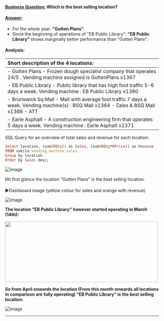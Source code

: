 #### <ins>Business Question:</ins> Which is the best selling location?
#### <ins>Answer</ins>:
- For the whole year: **"Gutten Plans"**. 
- Since the beginning of operations of "EB Public Library": **"EB Public Library"** shows marginally better performance than "Gutten Plans".

#### Analysis:

|Short description of the 4 locations:|
|:----------------|
|- Gutten Plans - Frozen dough specialist company that operates 24/5 . Vending machine assigned is GuttenPlans x1367|
|- EB Public Library - Public library that has high foot traffic 5-6 days a week. Vending machine : EB Public Library x1380|
|- Brunswick Sq Mall - Mall with average foot traffic 7 days a week. Vending machine(s) : BSQ Mall x1364 - Zales & BSQ Mall x1366 - ATT|
|- Earle Asphalt - A construction engineering firm that operates 5 days a week. Vending machine : Earle Asphalt x1371|

SQL Query for an overview of total sales and revenue for each location: 

```ruby
Select location, (sum(RQty)) as Sales, (sum(RQty*RPrice)) as Revenue
FROM sakila.vending_machine_sales
Group by location
Order by Sales desc;
```
![image](https://user-images.githubusercontent.com/69303154/207070522-b731df72-cabf-4134-8a56-0621e4491555.png)

:exclamation:At first glance the location "Gutten Plans" is the best selling location. 

:arrow_forward:Dashboard image (yellow colour for sales and orange with revenue)

![image](https://user-images.githubusercontent.com/69303154/205448993-718cbeca-1a87-474d-b43d-95746cf42a8c.png)

**The location "EB Public Library" however started operating in March (14th):**

<img src="https://user-images.githubusercontent.com/69303154/205449177-965a0453-48ad-4e7e-9616-e835268b0a32.png" width="500" height="200"> 

**So from April onwards the location (From this month onwards all locations in comparison are fully operating) "EB Public Library" is the best selling location:**

![image](https://user-images.githubusercontent.com/69303154/205451505-eb086817-a0ee-4e33-84c4-21a8c9314e34.png)

---
